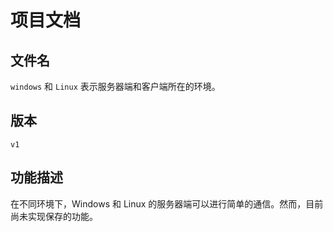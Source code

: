 # 项目文档

## 文件名
`windows` 和 `Linux` 表示服务器端和客户端所在的环境。

## 版本
`v1`

## 功能描述
在不同环境下，Windows 和 Linux 的服务器端可以进行简单的通信。然而，目前尚未实现保存的功能。